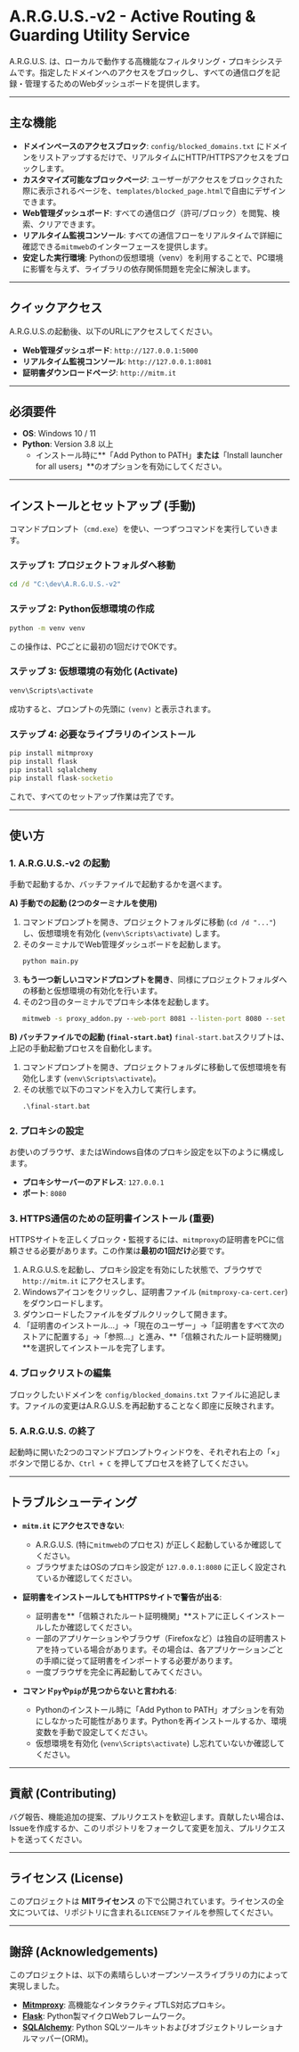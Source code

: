 # A.R.G.U.S.-v2 - Active Routing & Guarding Utility Service

A.R.G.U.S. は、ローカルで動作する高機能なフィルタリング・プロキシシステムです。指定したドメインへのアクセスをブロックし、すべての通信ログを記録・管理するためのWebダッシュボードを提供します。

---

## 主な機能

-   **ドメインベースのアクセスブロック**: `config/blocked_domains.txt` にドメインをリストアップするだけで、リアルタイムにHTTP/HTTPSアクセスをブロックします。
-   **カスタマイズ可能なブロックページ**: ユーザーがアクセスをブロックされた際に表示されるページを、`templates/blocked_page.html`で自由にデザインできます。
-   **Web管理ダッシュボード**: すべての通信ログ（許可/ブロック）を閲覧、検索、クリアできます。
-   **リアルタイム監視コンソール**: すべての通信フローをリアルタイムで詳細に確認できる`mitmweb`のインターフェースを提供します。
-   **安定した実行環境**: Pythonの仮想環境（venv）を利用することで、PC環境に影響を与えず、ライブラリの依存関係問題を完全に解決します。

---

## クイックアクセス

A.R.G.U.S.の起動後、以下のURLにアクセスしてください。

-   **Web管理ダッシュボード**: `http://127.0.0.1:5000`
-   **リアルタイム監視コンソール**: `http://127.0.0.1:8081`
-   **証明書ダウンロードページ**: `http://mitm.it`

---

## 必須要件

-   **OS**: Windows 10 / 11
-   **Python**: Version 3.8 以上
    -   インストール時に**「Add Python to PATH」**または**「Install launcher for all users」**のオプションを有効にしてください。

---

## インストールとセットアップ (手動)

コマンドプロンプト（`cmd.exe`）を使い、一つずつコマンドを実行していきます。

### ステップ 1: プロジェクトフォルダへ移動
```cmd  
cd /d "C:\dev\A.R.G.U.S.-v2"  
```

### ステップ 2: Python仮想環境の作成
```cmd  
python -m venv venv 
```
この操作は、PCごとに最初の1回だけでOKです。

### ステップ 3: 仮想環境の有効化 (Activate)
```cmd  
venv\Scripts\activate  
```
成功すると、プロンプトの先頭に `(venv)` と表示されます。

### ステップ 4: 必要なライブラリのインストール
```cmd  
pip install mitmproxy
pip install flask
pip install sqlalchemy
pip install flask-socketio 
```
これで、すべてのセットアップ作業は完了です。

---

## 使い方

### 1. A.R.G.U.S.-v2 の起動

手動で起動するか、バッチファイルで起動するかを選べます。

**A) 手動での起動 (2つのターミナルを使用)**
1.  コマンドプロンプトを開き、プロジェクトフォルダに移動 (`cd /d "..."`) し、仮想環境を有効化 (`venv\Scripts\activate`) します。
2.  そのターミナルでWeb管理ダッシュボードを起動します。
    ```cmd  
    python main.py  
    ```
3.  **もう一つ新しいコマンドプロンプトを開き**、同様にプロジェクトフォルダへの移動と仮想環境の有効化を行います。
4.  その2つ目のターミナルでプロキシ本体を起動します。
    ```cmd  
    mitmweb -s proxy_addon.py --web-port 8081 --listen-port 8080 --set block_global=false  
    ```

**B) バッチファイルでの起動 (`final-start.bat`)**
`final-start.bat`スクリプトは、上記の手動起動プロセスを自動化します。
1.  コマンドプロンプトを開き、プロジェクトフォルダに移動して仮想環境を有効化します (`venv\Scripts\activate`)。
2.  その状態で以下のコマンドを入力して実行します。
    ```cmd  
    .\final-start.bat 
    ```

### 2. プロキシの設定

お使いのブラウザ、またはWindows自体のプロキシ設定を以下のように構成します。

-   **プロキシサーバーのアドレス**: `127.0.0.1`
-   **ポート**: `8080`

### 3. HTTPS通信のための証明書インストール (重要)

HTTPSサイトを正しくブロック・監視するには、`mitmproxy`の証明書をPCに信頼させる必要があります。この作業は**最初の1回だけ**必要です。

1.  A.R.G.U.S.を起動し、プロキシ設定を有効にした状態で、ブラウザで `http://mitm.it` にアクセスします。
2.  Windowsアイコンをクリックし、証明書ファイル (`mitmproxy-ca-cert.cer`) をダウンロードします。
3.  ダウンロードしたファイルをダブルクリックして開きます。
4.  「証明書のインストール...」→「現在のユーザー」→「証明書をすべて次のストアに配置する」→「参照...」と進み、**「信頼されたルート証明機関」**を選択してインストールを完了します。

### 4. ブロックリストの編集

ブロックしたいドメインを `config/blocked_domains.txt` ファイルに追記します。ファイルの変更はA.R.G.U.S.を再起動することなく即座に反映されます。

### 5. A.R.G.U.S. の終了

起動時に開いた2つのコマンドプロンプトウィンドウを、それぞれ右上の「×」ボタンで閉じるか、`Ctrl + C` を押してプロセスを終了してください。

---

## トラブルシューティング

-   **`mitm.it` にアクセスできない**:
    -   A.R.G.U.S. (特に`mitmweb`のプロセス) が正しく起動しているか確認してください。
    -   ブラウザまたはOSのプロキシ設定が `127.0.0.1:8080` に正しく設定されているか確認してください。

-   **証明書をインストールしてもHTTPSサイトで警告が出る**:
    -   証明書を**「信頼されたルート証明機関」**ストアに正しくインストールしたか確認してください。
    -   一部のアプリケーションやブラウザ（Firefoxなど）は独自の証明書ストアを持っている場合があります。その場合は、各アプリケーションごとの手順に従って証明書をインポートする必要があります。
    -   一度ブラウザを完全に再起動してみてください。

-   **コマンド`py`や`pip`が見つからないと言われる**:
    -   Pythonのインストール時に「Add Python to PATH」オプションを有効にしなかった可能性があります。Pythonを再インストールするか、環境変数を手動で設定してください。
    -   仮想環境を有効化 (`venv\Scripts\activate`) し忘れていないか確認してください。

---

## 貢献 (Contributing)

バグ報告、機能追加の提案、プルリクエストを歓迎します。貢献したい場合は、Issueを作成するか、このリポジトリをフォークして変更を加え、プルリクエストを送ってください。

---

## ライセンス (License)

このプロジェクトは **MITライセンス** の下で公開されています。ライセンスの全文については、リポジトリに含まれる`LICENSE`ファイルを参照してください。

---

## 謝辞 (Acknowledgements)

このプロジェクトは、以下の素晴らしいオープンソースライブラリの力によって実現しました。

-   [**Mitmproxy**](https://mitmproxy.org/): 高機能なインタラクティブTLS対応プロキシ。
-   [**Flask**](https://flask.palletsprojects.com/): Python製マイクロWebフレームワーク。
-   [**SQLAlchemy**](https://www.sqlalchemy.org/): Python SQLツールキットおよびオブジェクトリレーショナルマッパー(ORM)。
